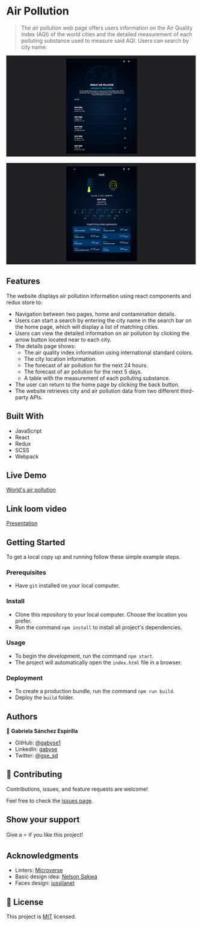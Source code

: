 # Air Pollution
> The air pollution web page offers users information on the Air Quality Index (AQI) of the world cities and the detailed measurement of each polluting substance used to measure said AQI. Users can search by city name.

![screenshot 1](./ap-screenshot-1.png)

![screenshot 2](./ap-screenshot-2.png)


## Features

The website displays air pollution information using react components and redux store to:

- Navigation between two pages, home and contamination details.
- Users can start a search by entering the city name in the search bar on the home page, which will display a list of matching cities.
- Users can view the detailed information on air pollution by clicking the arrow button located near to each city.
- The details page shows:
  - The air quality index information using international standard colors.
  - The city location information.
  - The forecast of air pollution for the next 24 hours.
  - The forecast of air pollution for the next 5 days.
  - A table with the measurement of each polluting substance.
- The user can return to the home page by clicking the back button.
- The website retrieves city and air pollution data from two different third-party APIs.


## Built With

- JavaScript
- React
- Redux
- SCSS
- Webpack


## Live Demo

[World's air pollution](https://airpollutiongaby.herokuapp.com/)


## Link loom video

[Presentation](https://www.loom.com/share/de3fa4a29a424f459fa1f2ba54a36fe0)


## Getting Started


To get a local copy up and running follow these simple example steps.

### Prerequisites

- Have `git` installed on your local computer.

### Install

- Clone this repository to your local computer. Choose the location you prefer.
- Run the command `npm install` to install all project's dependencies.

### Usage

- To begin the development, run the command `npm start`.
- The project will automatically open the `index.html` file in a browser.

### Deployment

- To create a production bundle, run the command `npm run build`.
- Deploy the `build` folder.


## Authors

👤 **Gabriela Sánchez Espirilla**

- GitHub: [@gabyse1](https://github.com/gabyse1)
- LinkedIn: [gabyse](https://www.linkedin.com/in/gabyse/)
- Twitter: [@gse_sd](https://twitter.com/gse_sd)


## 🤝 Contributing

Contributions, issues, and feature requests are welcome!

Feel free to check the [issues page](../../issues/).

## Show your support

Give a ⭐️ if you like this project!

## Acknowledgments

- Linters: [Microverse](https://github.com/microverseinc/linters-config)
- Basic design idea: [Nelson Sakwa](https://www.behance.net/sakwadesignstudio)
- Faces design: [jussilanet](https://jussilanet.com/CU-HWS/css/aqi/?ND)

## 📝 License

This project is [MIT](./LICENSE) licensed.
